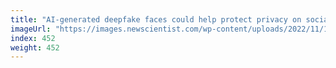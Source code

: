 ```yaml
---
title: "AI-generated deepfake faces could help protect privacy on social media"
imageUrl: "https://images.newscientist.com/wp-content/uploads/2022/11/17174857/SEI_134039137.jpg?width=600"
index: 452
weight: 452
---
```

